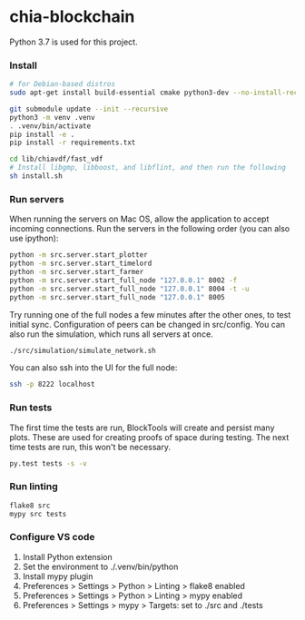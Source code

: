 # chia-blockchain
Python 3.7 is used for this project.

### Install

```bash
# for Debian-based distros
sudo apt-get install build-essential cmake python3-dev --no-install-recommends

git submodule update --init --recursive
python3 -m venv .venv
. .venv/bin/activate
pip install -e .
pip install -r requirements.txt

cd lib/chiavdf/fast_vdf
# Install libgmp, libboost, and libflint, and then run the following
sh install.sh
```

### Run servers
When running the servers on Mac OS, allow the application to accept incoming connections.
Run the servers in the following order (you can also use ipython):
```bash
python -m src.server.start_plotter
python -m src.server.start_timelord
python -m src.server.start_farmer
python -m src.server.start_full_node "127.0.0.1" 8002 -f
python -m src.server.start_full_node "127.0.0.1" 8004 -t -u
python -m src.server.start_full_node "127.0.0.1" 8005

```
Try running one of the full nodes a few minutes after the other ones, to test initial sync.
Configuration of peers can be changed in src/config.
You can also run the simulation, which runs all servers at once.

```bash
./src/simulation/simulate_network.sh
```

You can also ssh into the UI for the full node:
```bash
ssh -p 8222 localhost
```


### Run tests
The first time the tests are run, BlockTools will create and persist many plots. These are used for creating
proofs of space during testing. The next time tests are run, this won't be necessary.
```bash
py.test tests -s -v
```

### Run linting
```bash
flake8 src
mypy src tests
```

### Configure VS code
1. Install Python extension
2. Set the environment to ./.venv/bin/python
3. Install mypy plugin
4. Preferences > Settings > Python > Linting > flake8 enabled
5. Preferences > Settings > Python > Linting > mypy enabled
6. Preferences > Settings > mypy > Targets: set to ./src and ./tests
